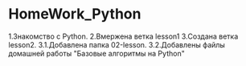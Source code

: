 # HomeWork_Python
1.Знакомство с Python.
2.Вмержена ветка lesson1
3.Создана ветка lesson2. 
  3.1.Добавлена папка 02-lesson. 
  3.2.Добавлены файлы домашней работы "Базовые алгоритмы на Python"
